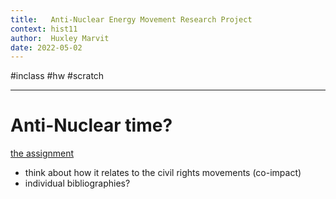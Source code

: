 ```yaml
---
title:   Anti-Nuclear Energy Movement Research Project 
context: hist11
author:  Huxley Marvit
date: 2022-05-02
---
```


 #inclass #hw #scratch

***

# Anti-Nuclear time?
[the assignment](https://nuevaschool.instructure.com/courses/3932/assignments/69996)

- think about how it relates to the civil rights movements (co-impact)
- individual bibliographies?





















